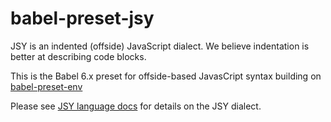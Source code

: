 # babel-preset-jsy
JSY is an indented (offside) JavaScript dialect. We believe indentation is better at describing code blocks.

This is the Babel 6.x preset for offside-based JavasCript syntax building on [babel-preset-env](https://www.npmjs.com/package/babel-preset-env)

Please see [JSY language docs](https://github.com/jsy-lang/jsy-lang-docs) for details on the JSY dialect.
